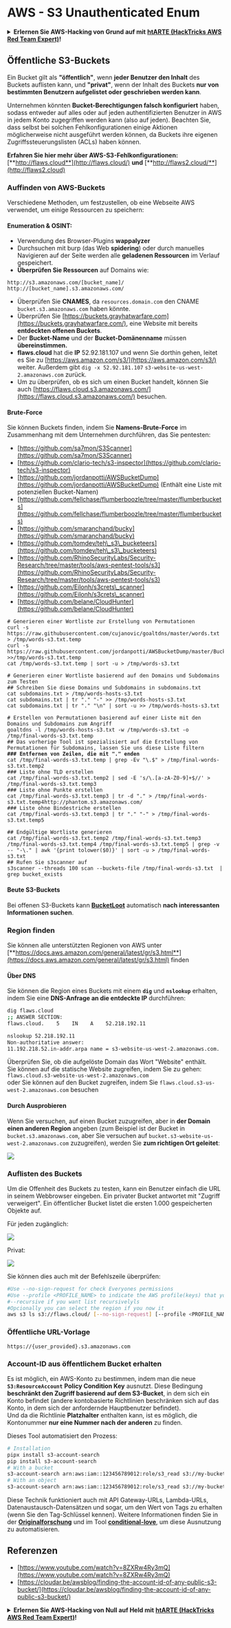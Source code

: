 # AWS - S3 Unauthenticated Enum

<details>

<summary><strong>Erlernen Sie AWS-Hacking von Grund auf mit</strong> <a href="https://training.hacktricks.xyz/courses/arte"><strong>htARTE (HackTricks AWS Red Team Expert)</strong></a><strong>!</strong></summary>

Andere Möglichkeiten, HackTricks zu unterstützen:

* Wenn Sie Ihr **Unternehmen in HackTricks beworben sehen möchten** oder **HackTricks im PDF-Format herunterladen möchten**, überprüfen Sie die [**ABONNEMENTPLÄNE**](https://github.com/sponsors/carlospolop)!
* Holen Sie sich das [**offizielle PEASS & HackTricks-Merchandise**](https://peass.creator-spring.com)
* Entdecken Sie [**The PEASS Family**](https://opensea.io/collection/the-peass-family), unsere Sammlung exklusiver [**NFTs**](https://opensea.io/collection/the-peass-family)
* **Treten Sie der** 💬 [**Discord-Gruppe**](https://discord.gg/hRep4RUj7f) oder der [**Telegram-Gruppe**](https://t.me/peass) bei oder **folgen** Sie uns auf **Twitter** 🐦 [**@hacktricks\_live**](https://twitter.com/hacktricks\_live)**.**
* **Teilen Sie Ihre Hacking-Tricks, indem Sie PRs an die** [**HackTricks**](https://github.com/carlospolop/hacktricks) und [**HackTricks Cloud**](https://github.com/carlospolop/hacktricks-cloud) GitHub-Repositories einreichen.

</details>

## Öffentliche S3-Buckets

Ein Bucket gilt als **"öffentlich"**, wenn **jeder Benutzer den Inhalt** des Buckets auflisten kann, und **"privat"**, wenn der Inhalt des Buckets **nur von bestimmten Benutzern aufgelistet oder geschrieben werden kann**.

Unternehmen könnten **Bucket-Berechtigungen falsch konfiguriert** haben, sodass entweder auf alles oder auf jeden authentifizierten Benutzer in AWS in jedem Konto zugegriffen werden kann (also auf jeden). Beachten Sie, dass selbst bei solchen Fehlkonfigurationen einige Aktionen möglicherweise nicht ausgeführt werden können, da Buckets ihre eigenen Zugriffssteuerungslisten (ACLs) haben können.

**Erfahren Sie hier mehr über AWS-S3-Fehlkonfigurationen:** [**http://flaws.cloud**](http://flaws.cloud/) **und** [**http://flaws2.cloud/**](http://flaws2.cloud)

### Auffinden von AWS-Buckets

Verschiedene Methoden, um festzustellen, ob eine Webseite AWS verwendet, um einige Ressourcen zu speichern:

#### Enumeration & OSINT:

* Verwendung des Browser-Plugins **wappalyzer**
* Durchsuchen mit burp (das Web **spidering**) oder durch manuelles Navigieren auf der Seite werden alle **geladenen Ressourcen** im Verlauf gespeichert.
*   **Überprüfen Sie Ressourcen** auf Domains wie:

```
http://s3.amazonaws.com/[bucket_name]/
http://[bucket_name].s3.amazonaws.com/
```
* Überprüfen Sie **CNAMES**, da `resources.domain.com` den CNAME `bucket.s3.amazonaws.com` haben könnte.
* Überprüfen Sie [https://buckets.grayhatwarfare.com](https://buckets.grayhatwarfare.com/), eine Website mit bereits **entdeckten offenen Buckets**.
* Der **Bucket-Name** und der **Bucket-Domänenname** müssen **übereinstimmen.**
* **flaws.cloud** hat die **IP** 52.92.181.107 und wenn Sie dorthin gehen, leitet es Sie zu [https://aws.amazon.com/s3/](https://aws.amazon.com/s3/) weiter. Außerdem gibt `dig -x 52.92.181.107` `s3-website-us-west-2.amazonaws.com` zurück.
* Um zu überprüfen, ob es sich um einen Bucket handelt, können Sie auch [https://flaws.cloud.s3.amazonaws.com/](https://flaws.cloud.s3.amazonaws.com/) besuchen.

#### Brute-Force

Sie können Buckets finden, indem Sie **Namens-Brute-Force** im Zusammenhang mit dem Unternehmen durchführen, das Sie pentesten:

* [https://github.com/sa7mon/S3Scanner](https://github.com/sa7mon/S3Scanner)
* [https://github.com/clario-tech/s3-inspector](https://github.com/clario-tech/s3-inspector)
* [https://github.com/jordanpotti/AWSBucketDump](https://github.com/jordanpotti/AWSBucketDump) (Enthält eine Liste mit potenziellen Bucket-Namen)
* [https://github.com/fellchase/flumberboozle/tree/master/flumberbuckets](https://github.com/fellchase/flumberboozle/tree/master/flumberbuckets)
* [https://github.com/smaranchand/bucky](https://github.com/smaranchand/bucky)
* [https://github.com/tomdev/teh\_s3\_bucketeers](https://github.com/tomdev/teh\_s3\_bucketeers)
* [https://github.com/RhinoSecurityLabs/Security-Research/tree/master/tools/aws-pentest-tools/s3](https://github.com/RhinoSecurityLabs/Security-Research/tree/master/tools/aws-pentest-tools/s3)
* [https://github.com/Eilonh/s3crets\_scanner](https://github.com/Eilonh/s3crets\_scanner)
* [https://github.com/belane/CloudHunter](https://github.com/belane/CloudHunter)

<pre class="language-bash"><code class="lang-bash"># Generieren einer Wortliste zur Erstellung von Permutationen
curl -s https://raw.githubusercontent.com/cujanovic/goaltdns/master/words.txt > /tmp/words-s3.txt.temp
curl -s https://raw.githubusercontent.com/jordanpotti/AWSBucketDump/master/BucketNames.txt >>/tmp/words-s3.txt.temp
cat /tmp/words-s3.txt.temp | sort -u > /tmp/words-s3.txt

# Generieren einer Wortliste basierend auf den Domains und Subdomains zum Testen
## Schreiben Sie diese Domains und Subdomains in subdomains.txt
cat subdomains.txt > /tmp/words-hosts-s3.txt
cat subdomains.txt | tr "." "-" >> /tmp/words-hosts-s3.txt
cat subdomains.txt | tr "." "\n" | sort -u >> /tmp/words-hosts-s3.txt

# Erstellen von Permutationen basierend auf einer Liste mit den Domains und Subdomains zum Angriff
goaltdns -l /tmp/words-hosts-s3.txt -w /tmp/words-s3.txt -o /tmp/final-words-s3.txt.temp
## Das vorherige Tool ist spezialisiert auf die Erstellung von Permutationen für Subdomains, lassen Sie uns diese Liste filtern
<strong>### Entfernen von Zeilen, die mit "." enden
</strong>cat /tmp/final-words-s3.txt.temp | grep -Ev "\.$" > /tmp/final-words-s3.txt.temp2
### Liste ohne TLD erstellen
cat /tmp/final-words-s3.txt.temp2 | sed -E 's/\.[a-zA-Z0-9]+$//' > /tmp/final-words-s3.txt.temp3
### Liste ohne Punkte erstellen
cat /tmp/final-words-s3.txt.temp3 | tr -d "." > /tmp/final-words-s3.txt.temp4http://phantom.s3.amazonaws.com/
### Liste ohne Bindestriche erstellen
cat /tmp/final-words-s3.txt.temp3 | tr "." "-" > /tmp/final-words-s3.txt.temp5

## Endgültige Wortliste generieren
cat /tmp/final-words-s3.txt.temp2 /tmp/final-words-s3.txt.temp3 /tmp/final-words-s3.txt.temp4 /tmp/final-words-s3.txt.temp5 | grep -v -- "-\." | awk '{print tolower($0)}' | sort -u > /tmp/final-words-s3.txt
## Rufen Sie s3scanner auf
s3scanner --threads 100 scan --buckets-file /tmp/final-words-s3.txt  | grep bucket_exists
</code></pre>

#### Beute S3-Buckets

Bei offenen S3-Buckets kann [**BucketLoot**](https://github.com/redhuntlabs/BucketLoot) automatisch **nach interessanten Informationen suchen**.

### Region finden

Sie können alle unterstützten Regionen von AWS unter [**https://docs.aws.amazon.com/general/latest/gr/s3.html**](https://docs.aws.amazon.com/general/latest/gr/s3.html) finden

#### Über DNS

Sie können die Region eines Buckets mit einem **`dig`** und **`nslookup`** erhalten, indem Sie eine **DNS-Anfrage an die entdeckte IP** durchführen:
```bash
dig flaws.cloud
;; ANSWER SECTION:
flaws.cloud.    5    IN    A    52.218.192.11

nslookup 52.218.192.11
Non-authoritative answer:
11.192.218.52.in-addr.arpa name = s3-website-us-west-2.amazonaws.com.
```
Überprüfen Sie, ob die aufgelöste Domain das Wort "Website" enthält.\
Sie können auf die statische Website zugreifen, indem Sie zu gehen: `flaws.cloud.s3-website-us-west-2.amazonaws.com`\
oder Sie können auf den Bucket zugreifen, indem Sie `flaws.cloud.s3-us-west-2.amazonaws.com` besuchen

#### Durch Ausprobieren

Wenn Sie versuchen, auf einen Bucket zuzugreifen, aber in **der Domain einen anderen Region** angeben (zum Beispiel ist der Bucket in `bucket.s3.amazonaws.com`, aber Sie versuchen auf `bucket.s3-website-us-west-2.amazonaws.com` zuzugreifen), werden Sie **zum richtigen Ort geleitet**:

![](<../../../.gitbook/assets/image (106).png>)

### Auflisten des Buckets

Um die Offenheit des Buckets zu testen, kann ein Benutzer einfach die URL in seinem Webbrowser eingeben. Ein privater Bucket antwortet mit "Zugriff verweigert". Ein öffentlicher Bucket listet die ersten 1.000 gespeicherten Objekte auf.

Für jeden zugänglich:

![](<../../../.gitbook/assets/image (201).png>)

Privat:

![](<../../../.gitbook/assets/image (83).png>)

Sie können dies auch mit der Befehlszeile überprüfen:
```bash
#Use --no-sign-request for check Everyones permissions
#Use --profile <PROFILE_NAME> to indicate the AWS profile(keys) that youwant to use: Check for "Any Authenticated AWS User" permissions
#--recursive if you want list recursivelyls
#Opcionally you can select the region if you now it
aws s3 ls s3://flaws.cloud/ [--no-sign-request] [--profile <PROFILE_NAME>] [ --recursive] [--region us-west-2]
```
### Öffentliche URL-Vorlage
```
https://{user_provided}.s3.amazonaws.com
```
### Account-ID aus öffentlichem Bucket erhalten

Es ist möglich, ein AWS-Konto zu bestimmen, indem man die neue **`S3:ResourceAccount`** **Policy Condition Key** ausnutzt. Diese Bedingung **beschränkt den Zugriff basierend auf dem S3-Bucket**, in dem sich ein Konto befindet (andere kontobasierte Richtlinien beschränken sich auf das Konto, in dem sich der anfordernde Hauptbenutzer befindet).\
Und da die Richtlinie **Platzhalter** enthalten kann, ist es möglich, die Kontonummer **nur eine Nummer nach der anderen** zu finden.

Dieses Tool automatisiert den Prozess:
```bash
# Installation
pipx install s3-account-search
pip install s3-account-search
# With a bucket
s3-account-search arn:aws:iam::123456789012:role/s3_read s3://my-bucket
# With an object
s3-account-search arn:aws:iam::123456789012:role/s3_read s3://my-bucket/path/to/object.ext
```
Diese Technik funktioniert auch mit API Gateway-URLs, Lambda-URLs, Datenaustausch-Datensätzen und sogar, um den Wert von Tags zu erhalten (wenn Sie den Tag-Schlüssel kennen). Weitere Informationen finden Sie in der [**Originalforschung**](https://blog.plerion.com/conditional-love-for-aws-metadata-enumeration/) und im Tool [**conditional-love**](https://github.com/plerionhq/conditional-love/), um diese Ausnutzung zu automatisieren.

## Referenzen

* [https://www.youtube.com/watch?v=8ZXRw4Ry3mQ](https://www.youtube.com/watch?v=8ZXRw4Ry3mQ)
* [https://cloudar.be/awsblog/finding-the-account-id-of-any-public-s3-bucket/](https://cloudar.be/awsblog/finding-the-account-id-of-any-public-s3-bucket/)

<details>

<summary><strong>Erlernen Sie AWS-Hacking von Null auf Held mit</strong> <a href="https://training.hacktricks.xyz/courses/arte"><strong>htARTE (HackTricks AWS Red Team Expert)</strong></a><strong>!</strong></summary>

Andere Möglichkeiten, HackTricks zu unterstützen:

* Wenn Sie Ihr **Unternehmen in HackTricks beworben sehen möchten** oder **HackTricks im PDF-Format herunterladen möchten**, überprüfen Sie die [**ABONNEMENTPLÄNE**](https://github.com/sponsors/carlospolop)!
* Holen Sie sich das [**offizielle PEASS & HackTricks-Merch**](https://peass.creator-spring.com)
* Entdecken Sie [**The PEASS Family**](https://opensea.io/collection/the-peass-family), unsere Sammlung exklusiver [**NFTs**](https://opensea.io/collection/the-peass-family)
* **Treten Sie der** 💬 [**Discord-Gruppe**](https://discord.gg/hRep4RUj7f) oder der [**Telegram-Gruppe**](https://t.me/peass) bei oder **folgen** Sie uns auf **Twitter** 🐦 [**@hacktricks\_live**](https://twitter.com/hacktricks\_live)**.**
* **Teilen Sie Ihre Hacking-Tricks, indem Sie PRs an die** [**HackTricks**](https://github.com/carlospolop/hacktricks) und [**HackTricks Cloud**](https://github.com/carlospolop/hacktricks-cloud) GitHub-Repositories einreichen.

</details>
